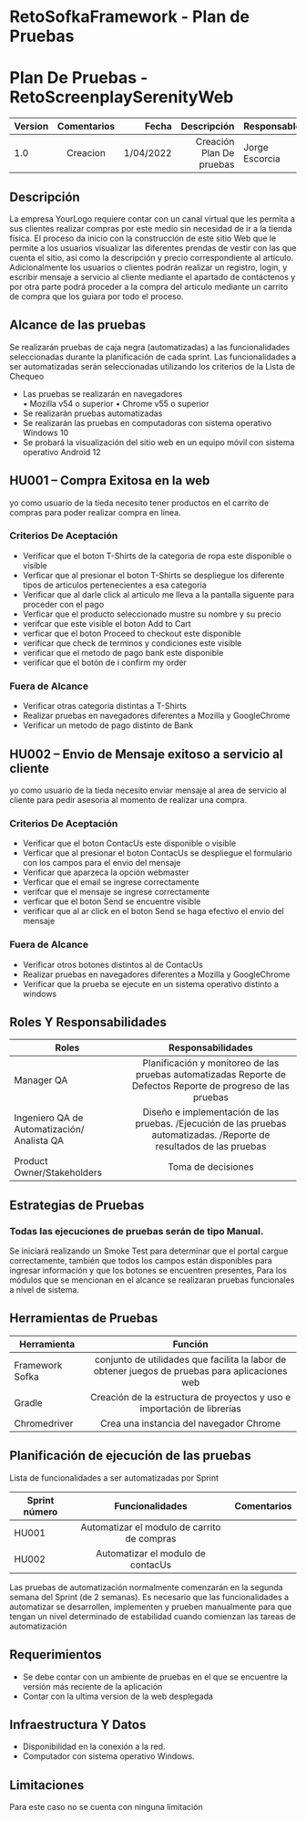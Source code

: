 # RetoSofkaFramework - Plan de Pruebas

# Plan De Pruebas - RetoScreenplaySerenityWeb

| Version  | Comentarios |Fecha|Descripción|Responsable|
|----------|:-------------:|------:|-------:|---------|
| 1.0  | Creacion  |1/04/2022|Creación Plan De pruebas|Jorge Escorcia|

## Descripción
La empresa YourLogo requiere contar con un canal virtual que les permita a sus clientes realizar compras por este medio sin necesidad de ir a la tienda física.
El proceso da inicio con la construcción de este sitio Web que le permite a los usuarios visualizar las diferentes prendas de vestir con las que cuenta el sitio, así como la descripción y precio correspondiente al artículo. Adicionalmente los usuarios o clientes podrán realizar un registro, login, y escribir mensaje a servicio al cliente mediante el apartado de contáctenos y por otra parte podrá proceder a la compra del articulo mediante un carrito de compra que los guiara por todo el proceso.


## Alcance de las pruebas
Se realizarán pruebas de caja negra (automatizadas) a las funcionalidades seleccionadas durante la planificación de cada sprint.
Las funcionalidades a ser automatizadas serán seleccionadas utilizando los criterios de la Lista de Chequeo
-	Las pruebas se realizarán en navegadores  
•	Mozilla v54 o superior
•	Chrome v55 o superior
-	Se realizarán pruebas automatizadas
-	Se realizarán las pruebas en computadoras con sistema operativo Windows 10
-	Se probará la visualización del sitio web en un equipo móvil con sistema operativo Android 12

## **HU001 – Compra Exitosa en la web**
 yo como usuario de la tieda
 necesito tener productos en el carrito de compras
 para poder realizar compra en línea.
 
 ### Criterios De Aceptación
 - Verificar que el boton T-Shirts de la categoria de ropa este disponible o visible
 - Verficar que al presionar el boton T-Shirts se despliegue los diferente tipos de articulos pertenecientes a esa categoria
 - Verificar que al darle click al articulo me lleva a la pantalla siguente para proceder con el pago
 - Verficar que el producto seleccionado mustre su nombre y su precio
 - verifcar que este visible el boton Add to Cart
 - verficar que el boton Proceed to checkout este disponible
 - verificar que check de terminos y condiciones este visible
 - verificar que el metodo de pago bank este disponible
 - verificar que el botón de i confirm my order

### Fuera de Alcance
- Verificar otras categoria distintas a T-Shirts
- Realizar pruebas en navegadores diferentes a Mozilla y GoogleChrome
- Verificar un metodo de pago distinto de Bank

## **HU002 – Envio de Mensaje exitoso a servicio al cliente**
 yo como usuario de la tieda
 necesito enviar mensaje al area de servicio al cliente
 para pedir asesoria al momento de realizar una compra.
 
 ### Criterios De Aceptación
 - Verificar que el boton ContacUs este disponible o visible
 - Verficar que al presionar el boton ContacUs se despliegue el formulario con los campos para el envio del mensaje
 - Verificar que aparzeca la opción webmaster
 - Verficar que el email se ingrese correctamente
 - verifcar que el mensaje se ingrese correctamente
 - verficar que el boton Send se encuentre visible
 - verificar que al ar click en el boton Send se haga efectivo el envio del mensaje
 

### Fuera de Alcance
- Verificar otros botones distintos al de ContacUs
- Realizar pruebas en navegadores diferentes a Mozilla y GoogleChrome
- Verificar que la prueba se ejecute en un sistema operativo distinto a windows

## Roles Y Responsabilidades
| Roles  | Responsabilidades |
|----------|:-------------:|
| Manager QA | Planificación y monitoreo de las pruebas automatizadas Reporte de Defectos Reporte de progreso de las pruebas||----------|:-------------:|  
|Ingeniero QA de Automatización/ Analista QA|Diseño e implementación de las pruebas. /Ejecución de las pruebas automatizadas. /Reporte de resultados de las pruebas|        |----------|:-------------:|  
|Product Owner/Stakeholders|Toma de decisiones|

## Estrategias de Pruebas
### Todas las ejecuciones de pruebas serán de tipo Manual.

Se iniciará realizando un Smoke Test para determinar que el portal cargue correctamente, también que todos los campos están disponibles para ingresar información y que los botones se encuentren presentes, Para los módulos que se mencionan en el alcance se realizaran pruebas funcionales a nivel de sistema.

## Herramientas de Pruebas
| Herramienta  | Función |
|----------|:-------------:|
|Framework Sofka|conjunto de utilidades que facilita la labor de obtener juegos de pruebas para aplicaciones web|
|Gradle|Creación de la estructura de proyectos y uso e importación de librerías|
|Chromedriver|Crea una instancia del navegador Chrome|

## Planificación de ejecución de las pruebas
Lista de funcionalidades a ser automatizadas por Sprint

|Sprint número|	Funcionalidades|	Comentarios|
|----------|:-------------:|:-------------:|
|HU001	|Automatizar el modulo de carrito de compras||	
|HU002	|	Automatizar el modulo de contacUs||

Las pruebas de automatización normalmente comenzarán en la segunda semana del Sprint (de 2 semanas).
Es necesario que las funcionalidades a automatizar se desarrollen, implementen y prueben manualmente para que tengan un nivel determinado de estabilidad cuando comienzan las tareas de automatización

## Requerimientos
- Se debe contar con un ambiente de pruebas en el que se encuentre la versión más reciente de la aplicación
- Contar con la ultima version de la web desplegada

## Infraestructura  Y Datos
- Disponibilidad en la conexión a la red.
- Computador con sistema operativo Windows.

## Limitaciones
Para este caso no se cuenta con ninguna limitación
